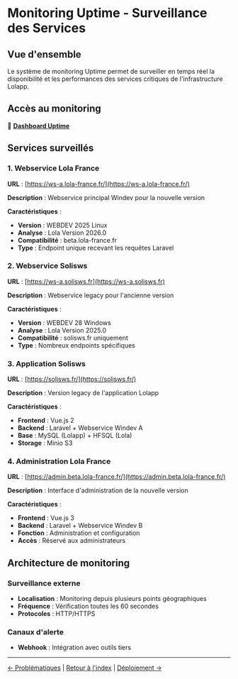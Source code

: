 # Monitoring Uptime - Surveillance des Services

## Vue d'ensemble

Le système de monitoring Uptime permet de surveiller en temps réel la disponibilité et les performances des services critiques de l'infrastructure Lolapp.

## Accès au monitoring

🔗 [**Dashboard Uptime**](https://uptime.lola-france.fr/status/solis)

## Services surveillés

### 1. Webservice Lola France

**URL** : [https://ws-a.lola-france.fr/](https://ws-a.lola-france.fr/)

**Description** : Webservice principal Windev pour la nouvelle version

**Caractéristiques** :
- **Version** : WEBDEV 2025 Linux
- **Analyse** : Lola Version 2026.0
- **Compatibilité** : beta.lola-france.fr
- **Type** : Endpoint unique recevant les requêtes Laravel

### 2. Webservice Solisws

**URL** : [https://ws-a.solisws.fr](https://ws-a.solisws.fr)

**Description** : Webservice legacy pour l'ancienne version

**Caractéristiques** :
- **Version** : WEBDEV 28 Windows
- **Analyse** : Lola Version 2025.0
- **Compatibilité** : solisws.fr uniquement
- **Type** : Nombreux endpoints spécifiques

### 3. Application Solisws

**URL** : [https://solisws.fr/](https://solisws.fr/)

**Description** : Version legacy de l'application Lolapp

**Caractéristiques** :
- **Frontend** : Vue.js 2
- **Backend** : Laravel + Webservice Windev A
- **Base** : MySQL (Lolapp) + HFSQL (Lola)
- **Storage** : Minio S3

### 4. Administration Lola France

**URL** : [https://admin.beta.lola-france.fr/](https://admin.beta.lola-france.fr/)

**Description** : Interface d'administration de la nouvelle version

**Caractéristiques** :
- **Frontend** : Vue.js 3
- **Backend** : Laravel + Webservice Windev B
- **Fonction** : Administration et configuration
- **Accès** : Réservé aux administrateurs

## Architecture de monitoring

### Surveillance externe

- **Localisation** : Monitoring depuis plusieurs points géographiques
- **Fréquence** : Vérification toutes les 60 secondes
- **Protocoles** : HTTP/HTTPS

### Canaux d'alerte

- **Webhook** : Intégration avec outils tiers

---

[← Problématiques](issues.md) | [Retour à l'index](./) | [Déploiement →](deployment.md)
